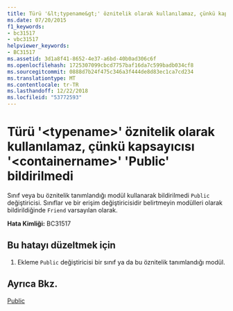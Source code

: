 ```yaml
---
title: Türü '&lt;typename&gt;' öznitelik olarak kullanılamaz, çünkü kapsayıcısı '&lt;containername&gt;' 'Public' bildirilmedi
ms.date: 07/20/2015
f1_keywords:
- bc31517
- vbc31517
helpviewer_keywords:
- BC31517
ms.assetid: 3d1a8f41-8652-4e37-a6bd-40b0ad306c6f
ms.openlocfilehash: 1725307099cbcd7757baf16da7c599badb034cf8
ms.sourcegitcommit: 0888d7b24f475c346a3f444de8d83ec1ca7cd234
ms.translationtype: MT
ms.contentlocale: tr-TR
ms.lasthandoff: 12/22/2018
ms.locfileid: "53772593"
---
```

# <a name="type-lttypenamegt-cannot-be-used-as-an-attribute-because-its-container-ltcontainernamegt-is-not-declared-public"></a>Türü '&lt;typename&gt;' öznitelik olarak kullanılamaz, çünkü kapsayıcısı '&lt;containername&gt;' 'Public' bildirilmedi
Sınıf veya bu öznitelik tanımlandığı modül kullanarak bildirilmedi `Public` değiştiricisi. Sınıflar ve bir erişim değiştiricisidir belirtmeyin modülleri olarak bildirildiğinde `Friend` varsayılan olarak.  
  
 **Hata Kimliği:** BC31517  
  
## <a name="to-correct-this-error"></a>Bu hatayı düzeltmek için  
  
1.  Ekleme `Public` değiştiricisi bir sınıf ya da bu öznitelik tanımlandığı modül.  
  
## <a name="see-also"></a>Ayrıca Bkz.  
 [Public](../../visual-basic/language-reference/modifiers/public.md)
